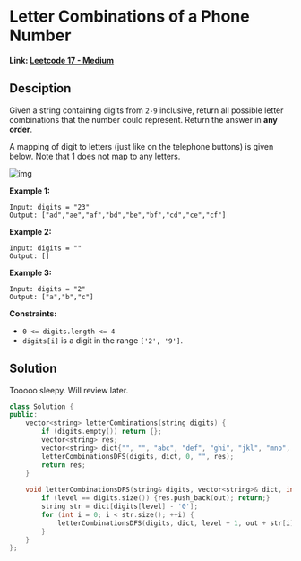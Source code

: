 # Letter Combinations of a Phone Number

**Link: [Leetcode 17 - Medium](https://leetcode.com/problems/letter-combinations-of-a-phone-number/)**



## Desciption

Given a string containing digits from `2-9` inclusive, return all possible letter combinations that the number could represent. Return the answer in **any order**.

A mapping of digit to letters (just like on the telephone buttons) is given below. Note that 1 does not map to any letters.

![img](https://upload.wikimedia.org/wikipedia/commons/thumb/7/73/Telephone-keypad2.svg/200px-Telephone-keypad2.svg.png)

 

**Example 1:**

```
Input: digits = "23"
Output: ["ad","ae","af","bd","be","bf","cd","ce","cf"]
```

**Example 2:**

```
Input: digits = ""
Output: []
```

**Example 3:**

```
Input: digits = "2"
Output: ["a","b","c"]
```

 

**Constraints:**

- `0 <= digits.length <= 4`
- `digits[i]` is a digit in the range `['2', '9']`.



## Solution

Tooooo sleepy. Will review later.

```c++
class Solution {
public:
    vector<string> letterCombinations(string digits) {
        if (digits.empty()) return {};
        vector<string> res;
        vector<string> dict{"", "", "abc", "def", "ghi", "jkl", "mno", "pqrs", "tuv", "wxyz"};
        letterCombinationsDFS(digits, dict, 0, "", res);
        return res;
    }
    
    void letterCombinationsDFS(string& digits, vector<string>& dict, int level, string out, vector<string>& res){
        if (level == digits.size()) {res.push_back(out); return;}
        string str = dict[digits[level] - '0'];
        for (int i = 0; i < str.size(); ++i) {
            letterCombinationsDFS(digits, dict, level + 1, out + str[i], res);
        }
    }
};
```

